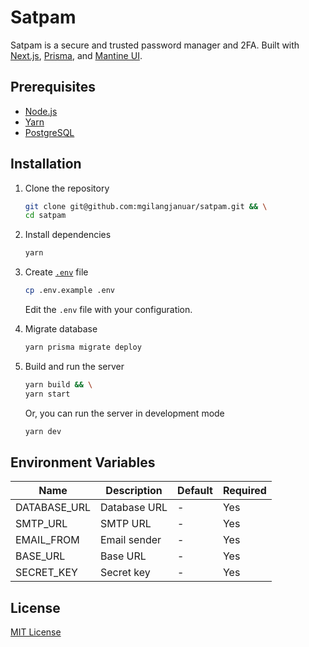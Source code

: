 # Satpam

Satpam is a secure and trusted password manager and 2FA. Built with [Next.js](https://nextjs.org/), [Prisma](https://www.prisma.io/), and [Mantine UI](https://mantine.dev/).

## Prerequisites

- [Node.js](https://nodejs.org/en/)
- [Yarn](https://yarnpkg.com/)
- [PostgreSQL](https://www.postgresql.org/)

## Installation

1. Clone the repository

    ```bash
    git clone git@github.com:mgilangjanuar/satpam.git && \
    cd satpam
    ```

2. Install dependencies

    ```bash
    yarn
    ```

3. Create [`.env`](#environment-variables) file

    ```bash
    cp .env.example .env
    ```

    Edit the `.env` file with your configuration.

4. Migrate database

    ```bash
    yarn prisma migrate deploy
    ```

5. Build and run the server

    ```bash
    yarn build && \
    yarn start
    ```

    Or, you can run the server in development mode

    ```bash
    yarn dev
    ```

## Environment Variables

| Name | Description | Default | Required |
| --- | --- | --- | --- |
| DATABASE_URL | Database URL | - | Yes |
| SMTP_URL | SMTP URL | - | Yes |
| EMAIL_FROM | Email sender | - | Yes |
| BASE_URL | Base URL | - | Yes |
| SECRET_KEY | Secret key | - | Yes |

## License

[MIT License](./LICENSE.md)